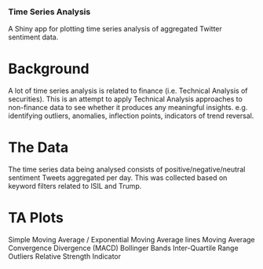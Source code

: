 ### Time Series Analysis ###

A Shiny app for plotting time series analysis of aggregated Twitter sentiment data.

# Background 

A lot of time series analysis is related to finance (i.e. Technical Analysis of securities). This is an attempt to apply Technical Analysis approaches to non-finance data to see whether it produces any meaningful insights. e.g. identifying outliers, anomalies, inflection points, indicators of trend reversal. 

# The Data

The time series data being analysed consists of positive/negative/neutral sentiment Tweets aggregated per day. This was collected based on keyword filters related to ISIL and Trump.

# TA Plots

Simple Moving Average / Exponential Moving Average lines
Moving Average Convergence Divergence (MACD)
Bollinger Bands
Inter-Quartile Range Outliers
Relative Strength Indicator
